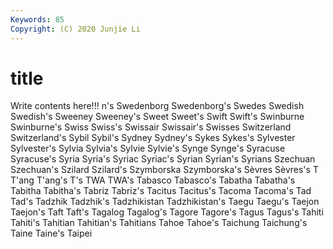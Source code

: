 ```yaml
---
Keywords: 85
Copyright: (C) 2020 Junjie Li
---
```


# title

Write contents here!!!
n's 
Swedenborg 
Swedenborg's 
Swedes 
Swedish 
Swedish's 
Sweeney 
Sweeney's
Sweet 
Sweet's 
Swift 
Swift's 
Swinburne 
Swinburne's 
Swiss 
Swiss's 
Swissair 
Swissair's
Swisses 
Switzerland 
Switzerland's 
Sybil 
Sybil's 
Sydney 
Sydney's 
Sykes 
Sykes's 
Sylvester
Sylvester's 
Sylvia 
Sylvia's 
Sylvie 
Sylvie's 
Synge 
Synge's 
Syracuse 
Syracuse's 
Syria
Syria's 
Syriac 
Syriac's 
Syrian 
Syrian's 
Syrians 
Szechuan 
Szechuan's 
Szilard 
Szilard's
Szymborska 
Szymborska's 
Sèvres 
Sèvres's 
T 
T'ang 
T'ang's 
T's 
TWA 
TWA's
Tabasco 
Tabasco's 
Tabatha 
Tabatha's 
Tabitha 
Tabitha's 
Tabriz 
Tabriz's 
Tacitus 
Tacitus's
Tacoma 
Tacoma's 
Tad 
Tad's 
Tadzhik 
Tadzhik's 
Tadzhikistan 
Tadzhikistan's 
Taegu 
Taegu's
Taejon 
Taejon's 
Taft 
Taft's 
Tagalog 
Tagalog's 
Tagore 
Tagore's 
Tagus 
Tagus's
Tahiti 
Tahiti's 
Tahitian 
Tahitian's 
Tahitians 
Tahoe 
Tahoe's 
Taichung 
Taichung's 
Taine
Taine's 
Taipei 
